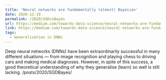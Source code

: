 ```yaml
---
title: 'Neural networks are fundamentally (almost) Bayesian'
date: 2020-12-19
permalink: /2020/SGDvsBayes
url: https://medium.com/towards-data-science/neural-networks-are-fundamentally-bayesian-bee9a172fad8
link: https://medium.com/towards-data-science/neural-networks-are-fundamentally-bayesian-bee9a172fad8
tags:
  - Generalisation in DNNs
---
```


Deep neural networks (DNNs) have been extraordinarily successful in many different situations — from image recognition 
and playing chess to driving cars and making medical diagnoses. However, in spite of this success, a good theoretical 
understanding of why they generalise (learn) so well is still lacking. /posts/2020/SGDBayes/